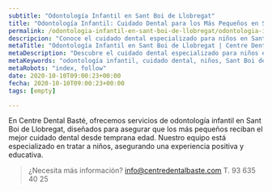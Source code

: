 ```yaml
---
subtitle: "Odontología Infantil en Sant Boi de Llobregat"
title: "Odontología Infantil: Cuidado Dental para los Más Pequeños en Sant Boi de Llobregat"
permalink: /odontologia-infantil-en-sant-boi-de-llobregat/odontologia-infantil/
descripcion: "Conoce el cuidado dental especializado para niños en Sant Boi de Llobregat."
metaTitle: "Odontología Infantil en Sant Boi de Llobregat | Centre Dental Basté"
metaDescription: "Descubre el cuidado dental especializado para niños en Sant Boi de Llobregat, asegurando sonrisas saludables desde temprana edad."
metaKeywords: "odontología infantil, cuidado dental, niños, Sant Boi de Llobregat"
metaRobots: "index, follow"
date: 2020-10-10T09:00:23+00:00
fecha: 2020-10-10T09:00:23+00:00
tags: [empty]

---
```


En Centre Dental Basté, ofrecemos servicios de odontología infantil en Sant Boi de Llobregat, diseñados para asegurar que los más pequeños reciban el mejor cuidado dental desde temprana edad. Nuestro equipo está especializado en tratar a niños, asegurando una experiencia positiva y educativa.

>¿Necesita más información?
>info@centredentalbaste.com
> T. 93 635 40 25